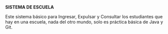 **SISTEMA DE ESCUELA**

Este sistema básico para Ingresar, Expulsar y Consultar los estudiantes que hay en una escuela, nada del otro mundo, solo es práctica básica de Java y Git.
